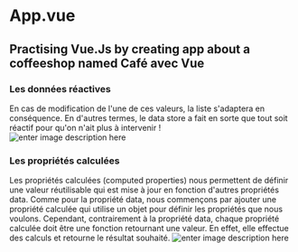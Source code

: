 # App.vue

## Practising Vue.Js by creating app about a coffeeshop named Café avec Vue

### Les données réactives
En cas de modification de l'une de ces valeurs, la liste s'adaptera en conséquence. En d'autres termes, le data store a fait en sorte que tout soit réactif pour qu'on n'ait plus à intervenir !                                                     
![enter image description here](https://zupimages.net/up/20/43/yjb9.png)

### Les propriétés calculées
Les propriétés calculées (computed properties) nous permettent de définir une valeur réutilisable qui est mise à jour en fonction d'autres propriétés  data. Comme pour la propriété  data, nous commençons par ajouter une propriété  calculée  qui utilise un objet pour définir les propriétés que nous voulons. Cependant, contrairement à la propriété  data, chaque propriété calculée doit être une fonction retournant une valeur. En effet, elle effectue des calculs et retourne le résultat souhaité.
![enter image description here](https://zupimages.net/up/20/43/23v7.png)
